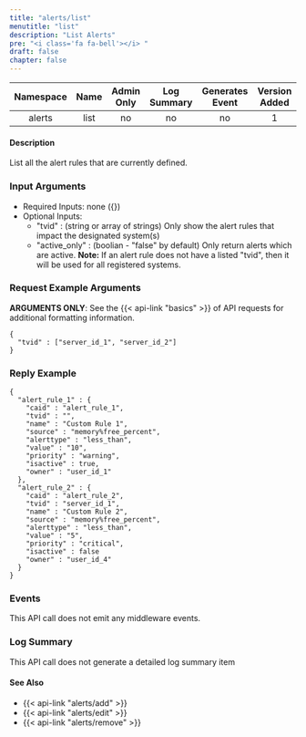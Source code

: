 ```yaml
---
title: "alerts/list"
menutitle: "list"
description: "List Alerts"
pre: "<i class='fa fa-bell'></i> "
draft: false
chapter: false
---
```


| Namespace | Name | Admin Only | Log Summary | Generates Event | Version Added
|:----------------:|:--------:|:--------:|:--------:|:--------:|:---:|
| alerts | list | no | no | no | 1 |

#### Description
List all the alert rules that are currently defined.

### Input Arguments
* Required Inputs: none ({})
* Optional Inputs: 
   * "tvid" : (string or array of strings) Only show the alert rules that impact the designated system(s)
   * "active_only" : (boolian - "false" by default) Only return alerts which are active.
**Note:** If an alert rule does not have a listed "tvid", then it will be used for all registered systems.


### Request Example Arguments
**ARGUMENTS ONLY**: See the {{< api-link "basics" >}} of API requests for additional formatting information.

```
{
  "tvid" : ["server_id_1", "server_id_2"]
}
```

### Reply Example
```
{
  "alert_rule_1" : {
    "caid" : "alert_rule_1",
    "tvid" : "",
    "name" : "Custom Rule 1",
    "source" : "memory%free_percent",
    "alerttype" : "less_than",
    "value" : "10",
    "priority" : "warning",
    "isactive" : true,
    "owner" : "user_id_1"
  }, 
  "alert_rule_2" : {
    "caid" : "alert_rule_2",
    "tvid" : "server_id_1",
    "name" : "Custom Rule 2",
    "source" : "memory%free_percent",
    "alerttype" : "less_than",
    "value" : "5",
    "priority" : "critical",
    "isactive" : false
    "owner" : "user_id_4"
  }
}
```

### Events
This API call does not emit any middleware events.

### Log Summary
This API call does not generate a detailed log summary item


#### See Also
* {{< api-link "alerts/add" >}}
* {{< api-link "alerts/edit" >}}
* {{< api-link "alerts/remove" >}}

